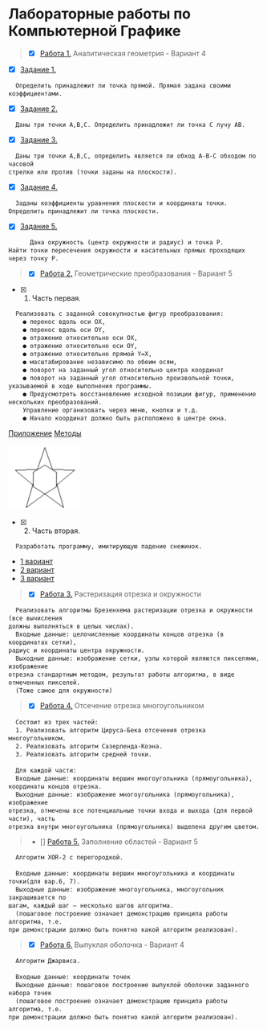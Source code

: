 # Лабораторные работы по Компьютерной Графике

> - [x] [Работа 1.](1лаба) Аналитическая геометрия - Вариант 4

- [x] [Задание 1.](1лаба/1.py)
```
  Определить принадлежит ли точка прямой. Прямая задана своими коэффициентами.
```
- [x] [Задание 2.](1лаба/2.py)
```
  Даны три точки А,В,С. Определить принадлежит ли точка С лучу АВ.
```
- [x] [Задание 3.](1лаба/3.py)
```
  Даны три точки А,В,С, определить является ли обход А-В-С обходом по часовой
стрелке или против (точки заданы на плоскости).
```
- [x] [Задание 4.](1лаба/4.py)
```
  Заданы коэффициенты уравнения плоскости и координаты точки.
Определить принадлежит ли точка плоскости.
``` 
- [x] [Задание 5.](1лаба/5.py)
```
      Дана окружность (центр окружности и радиус) и точка P.
Найти точки пересечения окружности и касательных прямых проходящих через точку P.
```

> - [x] [Работа 2.](2лаба) Геометрические преобразования - Вариант 5
  
- [x] 1. Часть первая.
```
  Реализовать с заданной совокупностью фигур преобразования:
    ● перенос вдоль оси OX,
    ● перенос вдоль оси OY,
    ● отражение относительно оси OX,
    ● отражение относительно оси OY,
    ● отражение относительно прямой Y=X,
    ● масштабирование независимо по обеим осям,
    ● поворот на заданный угол относительно центра координат
    ● поворот на заданный угол относительно произвольной точки, указываемой в ходе выполнения программы.
    ● Предусмотреть восстановление исходной позиции фигур, применение нескольких преобразований.
    Управление организовать через меню, кнопки и т.д.
    ● Начало координат должно быть расположено в центре окна.
```
[Приложение](2лаба/app.py)
[Методы](2лаба/changes.py)

![Звезда](images/Star.png)
- [x] 2. Часть вторая.
```
  Разработать программу, имитирующую падение снежинок.
```
   - [1 вариант](2лаба/2_1.py)
   - [2 вариант](2лаба/2_2.py)
   - [3 вариант](2лаба/2_3.py)
     

> - [x] [Работа 3.](3лаба) Растеризация отрезка и окружности
```
  Реализовать алгоритмы Брезенхема растеризации отрезка и окружности (все вычисления
должны выполняться в целых числах).
  Входные данные: целочисленные координаты концов отрезка (в координатах сетки),
радиус и координаты центра окружности.
  Выходные данные: изображение сетки, узлы которой являются пикселями, изображение
отрезка стандартным методом, результат работы алгоритма, в виде отмеченных пикселей.
  (Тоже самое для окружности)
```


> - [x] [Работа 4.](4лаба) Отсечение отрезка многоугольником
```
  Состоит из трех частей:
  1. Реализовать алгоритм Цируса-Бека отсечения отрезка многоугольником.
  2. Реализовать алгоритм Сазерленда-Коэна.
  3. Реализовать алгоритм средней точки.

  Для каждой части:
  Входные данные: координаты вершин многоугольника (прямоугольника),
координаты концов отрезка.
  Выходные данные: изображение многоугольника (прямоугольника), изображение
отрезка, отмечены все потенциальные точки входа и выхода (для первой части), часть
отрезка внутри многоугольника (прямоугольника) выделена другим цветом.
```


> - [] [Работа 5.](5лаба) Заполнение областей - Вариант 5
```
  Алгоритм XOR-2 с перегородкой.

  Входные данные: координаты вершин многоугольника и координаты точки(для вар.6, 7).
  Выходные данные: изображение многоугольника, многоугольник закрашивается по
шагам, каждый шаг – несколько шагов алгоритма.
  (пошаговое построение означает демонстрацию принципа работы алгоритма, т.е.
при демонстрации должно быть понятно какой алгоритм реализован).
```


> - [x] [Работа 6.](6лаба) Выпуклая оболочка - Вариант 4
```
  Алгоритм Джарвиса.

  Входные данные: координаты точек
  Выходные данные: пошаговое построение выпуклой оболочки заданного набора точек
  (пошаговое построение означает демонстрацию принципа работы алгоритма, т.е.
при демонстрации должно быть понятно какой алгоритм реализован).
```
